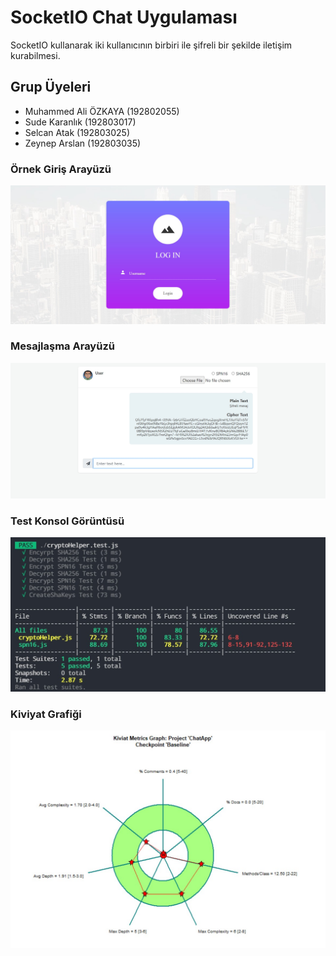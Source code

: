 # SocketIO Chat Uygulaması
SocketIO kullanarak iki kullanıcının birbiri ile şifreli bir şekilde iletişim kurabilmesi. 

## Grup Üyeleri
- Muhammed Ali ÖZKAYA (192802055)
- Sude Karanlık (192803017)
- Selcan Atak (192803025)
- Zeynep Arslan (192803035)

### Örnek Giriş Arayüzü
![Login Arayüzü](https://github.com/m-aliozkaya/socketChatApp/blob/master/screenShots/login-image.jpg)


### Mesajlaşma Arayüzü
![Mesajlaşma Arayüzü](https://github.com/m-aliozkaya/socketChatApp/blob/master/screenShots/message-cipher.jpg)


### Test Konsol Görüntüsü
![Test Konsol](https://github.com/m-aliozkaya/socketChatApp/blob/master/screenShots/test-console-image.jpg)


### Kiviyat Grafiği
![Kiviyat Grafiği](https://github.com/m-aliozkaya/socketChatApp/blob/master/screenShots/kiviyat-image.jpeg)

